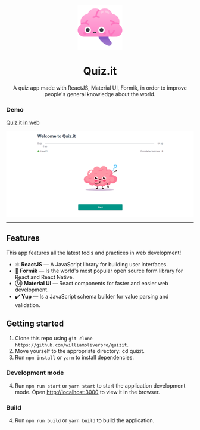 <h1 align="center">
<br>
  <img src=".github/logo.png" alt="Logo Quiz.it" width="120">
<br>
<br>
Quiz.it
</h1>

<p align="center">A quiz app made with ReactJS, Material UI, Formik, in order to improve people's general knowledge about the world.</p>

[//]: # (Add your gifs/images here:)

### Demo

<a href="https://quizit-two.vercel.app/" target="_blank">Quiz.it in web</a>

<p align="center" style="display: flex; align-items: flex-start; justify-content: center;">
  <img alt="Gif Screen" title="gif_screen" src=".github/demo.gif" width="100%">
</p>

<hr />

## Features
[//]: # (Add the features of your project here:)
This app features all the latest tools and practices in web development!

- ⚛️ **ReactJS** — A JavaScript library for building user interfaces.
- 📝 **Formik** — Is the world's most popular open source form library for React and React Native.
- Ⓜ️ **Material UI** — React components for faster and easier web development.
- ✔️ **Yup** — Is a JavaScript schema builder for value parsing and validation.

## Getting started

1. Clone this repo using ```git clone https://github.com/williamoliverpro/quizit```.
2. Move yourself to the appropriate directory: cd quizit.
3. Run ```npm install``` or ```yarn``` to install dependencies.

### Development mode
4. Run ```npm run start``` or ```yarn start``` to start the application development mode.
Open [http://localhost:3000](http://localhost:3000) to view it in the browser.

### Build
4. Run ```npm run build``` or ```yarn build``` to build the application.
